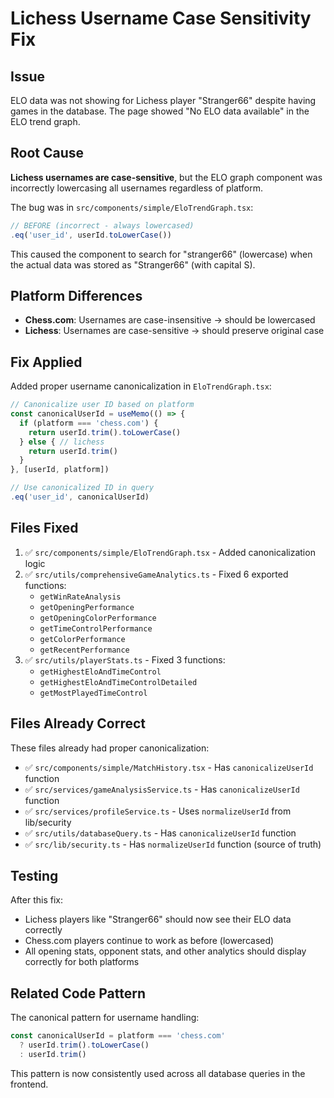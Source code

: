 # Lichess Username Case Sensitivity Fix

## Issue
ELO data was not showing for Lichess player "Stranger66" despite having games in the database. The page showed "No ELO data available" in the ELO trend graph.

## Root Cause
**Lichess usernames are case-sensitive**, but the ELO graph component was incorrectly lowercasing all usernames regardless of platform.

The bug was in `src/components/simple/EloTrendGraph.tsx`:
```typescript
// BEFORE (incorrect - always lowercased)
.eq('user_id', userId.toLowerCase())
```

This caused the component to search for "stranger66" (lowercase) when the actual data was stored as "Stranger66" (with capital S).

## Platform Differences
- **Chess.com**: Usernames are case-insensitive → should be lowercased
- **Lichess**: Usernames are case-sensitive → should preserve original case

## Fix Applied
Added proper username canonicalization in `EloTrendGraph.tsx`:

```typescript
// Canonicalize user ID based on platform
const canonicalUserId = useMemo(() => {
  if (platform === 'chess.com') {
    return userId.trim().toLowerCase()
  } else { // lichess
    return userId.trim()
  }
}, [userId, platform])

// Use canonicalized ID in query
.eq('user_id', canonicalUserId)
```

## Files Fixed
1. ✅ `src/components/simple/EloTrendGraph.tsx` - Added canonicalization logic
2. ✅ `src/utils/comprehensiveGameAnalytics.ts` - Fixed 6 exported functions:
   - `getWinRateAnalysis`
   - `getOpeningPerformance`
   - `getOpeningColorPerformance`
   - `getTimeControlPerformance`
   - `getColorPerformance`
   - `getRecentPerformance`
3. ✅ `src/utils/playerStats.ts` - Fixed 3 functions:
   - `getHighestEloAndTimeControl`
   - `getHighestEloAndTimeControlDetailed`
   - `getMostPlayedTimeControl`

## Files Already Correct
These files already had proper canonicalization:
- ✅ `src/components/simple/MatchHistory.tsx` - Has `canonicalizeUserId` function
- ✅ `src/services/gameAnalysisService.ts` - Has `canonicalizeUserId` function
- ✅ `src/services/profileService.ts` - Uses `normalizeUserId` from lib/security
- ✅ `src/utils/databaseQuery.ts` - Has `canonicalizeUserId` function
- ✅ `src/lib/security.ts` - Has `normalizeUserId` function (source of truth)

## Testing
After this fix:
- Lichess players like "Stranger66" should now see their ELO data correctly
- Chess.com players continue to work as before (lowercased)
- All opening stats, opponent stats, and other analytics should display correctly for both platforms

## Related Code Pattern
The canonical pattern for username handling:
```typescript
const canonicalUserId = platform === 'chess.com' 
  ? userId.trim().toLowerCase() 
  : userId.trim()
```

This pattern is now consistently used across all database queries in the frontend.

